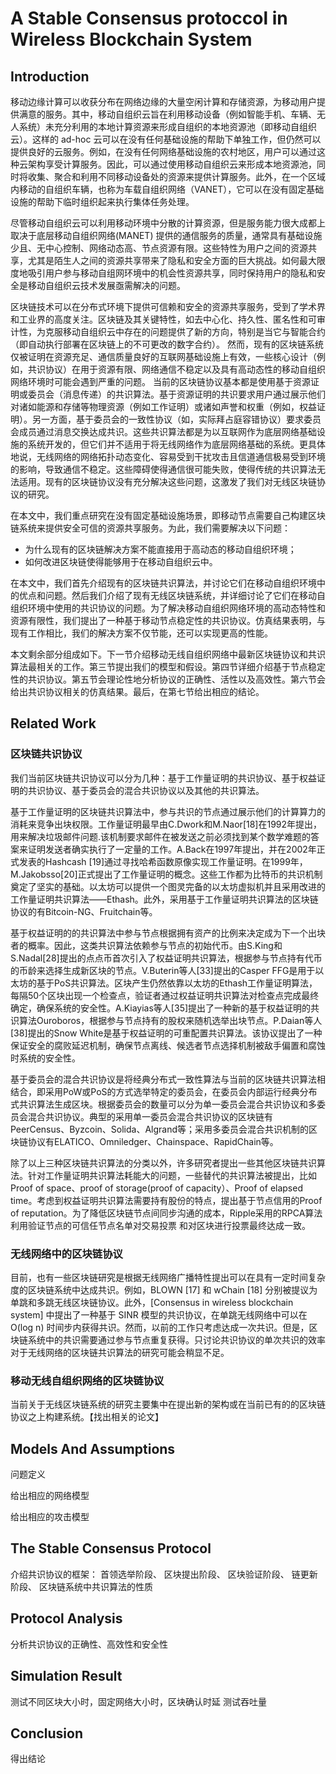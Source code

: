 # A Stable Consensus protoccol in Wireless Blockchain System

## Introduction

移动边缘计算可以收获分布在网络边缘的大量空闲计算和存储资源，为移动用户提供满意的服务。其中，移动自组织云旨在利用移动设备（例如智能手机、车辆、无人系统）未充分利用的本地计算资源来形成自组织的本地资源池（即移动自组织云）。这样的 ad-hoc 云可以在没有任何基础设施的帮助下单独工作，但仍然可以提供良好的云服务。例如，在没有任何网络基础设施的农村地区，用户可以通过这种云架构享受计算服务。因此，可以通过使用移动自组织云来形成本地资源池，同时将收集、聚合和利用不同移动设备处的资源来提供计算服务。此外，在一个区域内移动的自组织车辆，也称为车载自组织网络（VANET），它可以在没有固定基础设施的帮助下临时组织起来执行集体任务处理。

尽管移动自组织云可以利用移动环境中分散的计算资源，但是服务能力很大成都上取决于底层移动自组织网络(MANET) 提供的通信服务的质量，通常具有基础设施少且、无中心控制、网络动态高、节点资源有限。这些特性为用户之间的资源共享，尤其是陌生人之间的资源共享带来了隐私和安全方面的巨大挑战。如何最大限度地吸引用户参与移动自组网环境中的机会性资源共享，同时保持用户的隐私和安全是移动自组织云技术发展亟需解决的问题。

区块链技术可以在分布式环境下提供可信赖和安全的资源共享服务，受到了学术界和工业界的高度关注。区块链及其关键特性，如去中心化、持久性、匿名性和可审计性，为克服移动自组织云中存在的问题提供了新的方向，特别是当它与智能合约（即自动执行部署在区块链上的不可更改的数字合约）。 然而，现有的区块链系统仅被证明在资源充足、通信质量良好的互联网基础设施上有效，一些核心设计（例如，共识协议）在用于资源有限、网络通信不稳定以及具有高动态性的移动自组织网络环境时可能会遇到严重的问题。
当前的区块链协议基本都是使用基于资源证明或委员会（消息传递）的共识算法。基于资源证明的共识要求用户通过展示他们对诸如能源和存储等物理资源（例如工作证明）或诸如声誉和权重（例如，权益证明）。另一方面，基于委员会的一致性协议（如，实际拜占庭容错协议）要求委员会成员通过消息交换达成共识。这些共识算法都是为以互联网作为底层网络基础设施的系统开发的，但它们并不适用于将无线网络作为底层网络基础的系统。更具体地说，无线网络的网络拓扑动态变化、容易受到干扰攻击且信道通信极易受到环境的影响，导致通信不稳定。这些障碍使得通信很可能失败，使得传统的共识算法无法适用。现有的区块链协议没有充分解决这些问题，这激发了我们对无线区块链协议的研究。

在本文中，我们重点研究在没有固定基础设施场景，即移动节点需要自己构建区块链系统来提供安全可信的资源共享服务。为此，我们需要解决以下问题：
* 为什么现有的区块链解决方案不能直接用于高动态的移动自组织环境；
* 如何改进区块链使得能够用于在移动自组织云中。

在本文中，我们首先介绍现有的区块链共识算法，并讨论它们在移动自组织环境中的优点和问题。然后我们介绍了现有无线区块链系统，并详细讨论了它们在移动自组织环境中使用的共识协议的问题。为了解决移动自组织网络环境的高动态特性和资源有限性，我们提出了一种基于移动节点稳定性的共识协议。仿真结果表明，与现有工作相比，我们的解决方案不仅节能，还可以实现更高的性能。

本文剩余部分组成如下。下一节介绍移动无线自组织网络中最新区块链协议和共识算法最相关的工作。第三节提出我们的模型和假设。第四节详细介绍基于节点稳定性的共识协议。第五节会理论性地分析协议的正确性、活性以及高效性。第六节会给出共识协议相关的仿真结果。最后，在第七节给出相应的结论。

## Related Work

### 区块链共识协议

我们当前区块链共识协议可以分为几种：基于工作量证明的共识协议、基于权益证明的共识协议、基于委员会的混合共识协议以及其他的共识算法。

基于工作量证明的区块链共识算法中，参与共识的节点通过展示他们的计算算力的消耗来竞争出块权限。工作量证明最早由C.Dwork和M.Naor[18]在1992年提出，用来解决垃圾邮件问题.该机制要求邮件在被发送之前必须找到某个数学难题的答案来证明发送者确实执行了一定量的工作。A.Back在1997年提出，并在2002年正式发表的Hashcash [19]通过寻找哈希函数原像实现工作量证明。在1999年，M.Jakobsso[20]正式提出了工作量证明的概念。这些工作都为比特币的共识机制奠定了坚实的基础。以太坊可以提供一个图灵完备的以太坊虚拟机并且采用改进的工作量证明共识算法——Ethash。此外，采用基于工作量证明共识算法的区块链协议的有Bitcoin-NG、Fruitchain等。

基于权益证明的的共识算法中参与节点根据拥有资产的比例来决定成为下一个出块者的概率。因此，这类共识算法依赖参与节点的初始代币。由S.King和S.Nadal[28]提出的点点币首次引入了权益证明共识算法，根据参与节点持有代币的币龄来选择生成新区块的节点。V.Buterin等人[33]提出的Casper FFG是用于以太坊的基于PoS共识算法。区块产生仍然依靠以太坊的Ethash工作量证明算法，每隔50个区块出现一个检查点，验证者通过权益证明共识算法对检查点完成最终确定，确保系统的安全性。A.Kiayias等人[35]提出了一种新的基于权益证明的共识算法Ouroboros，根据参与节点持有的股权来随机选举出块节点。P.Daian等人[38]提出的Snow White是基于权益证明的可重配置共识算法。该协议提出了一种保证安全的腐败延迟机制，确保节点离线、候选者节点选择机制被敌手偏置和腐蚀时系统的安全性。

基于委员会的混合共识协议是将经典分布式一致性算法与当前的区块链共识算法相结合，即采用PoW或PoS的方式选举特定的委员会，在委员会内部运行经典分布式共识算法生成区块。根据委员会的数量可以分为单一委员会混合共识协议和多委员会混合共识协议。典型的采用单一委员会混合共识协议的区块链有PeerCensus、Byzcoin、Solida、Algrand等；采用多委员会混合共识机制的区块链协议有ELATICO、Omniledger、Chainspace、RapidChain等。

除了以上三种区块链共识算法的分类以外，许多研究者提出一些其他区块链共识算法。针对工作量证明共识算法耗能大的问题，一些替代的共识算法被提出，比如Proof of space、proof of storage(proof of capacity）、Proof of elapsed time。考虑到权益证明共识算法需要持有股份的特点，提出基于节点信用的Proof of reputation。为了降低区块链节点间同步沟通的成本，Ripple采用的RPCA算法利用验证节点的可信任节点名单对交易投票
和对区块进行投票最终达成一致。

### 无线网络中的区块链协议

目前，也有一些区块链研究是根据无线网络广播特性提出可以在具有一定时间复杂度的区块链系统中达成共识。例如，BLOWN [17] 和 wChain [18] 分别被提议为单跳和多跳无线区块链协议。此外，[Consensus in wireless blockchain system] 中提出了一种基于 SINR 模型的共识协议，在单跳无线网络中可以在 O(log n) 时间步内获得共识。然而，以前的工作只考虑达成一次共识。但是，区块链系统中的共识需要通过参与节点重复获得。只讨论共识协议的单次共识的效率对于无线网络的区块链共识算法的研究可能会稍显不足。

### 移动无线自组织网络的区块链协议

当前关于无线区块链系统的研究主要集中在提出新的架构或在当前已有的的区块链协议之上构建系统。【找出相关的论文】


## Models And Assumptions

问题定义

给出相应的网络模型

给出相应的攻击模型


## The Stable Consensus Protocol
介绍共识协议的框架：
首领选举阶段、
区块提出阶段、
区块验证阶段、
链更新阶段、
区块链系统中共识算法的性质







## Protocol Analysis

分析共识协议的正确性、高效性和安全性


## Simulation Result
测试不同区块大小时，固定网络大小时，区块确认时延
测试吞吐量

## Conclusion

得出结论
